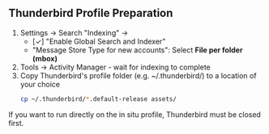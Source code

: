 ## Thunderbird Profile Preparation

1. Settings → Search "Indexing" →
   - [✓] "Enable Global Search and Indexer"
   - "Message Store Type for new accounts": Select **File per folder (mbox)**
3. Tools → Activity Manager - wait for indexing to complete
5. Copy Thunderbird's profile folder (e.g. ~/.thunderbird/) to a location of your choice
   ``` bash
   cp ~/.thunderbird/*.default-release assets/
   ```
If you want to run directly on the in situ profile, Thunderbird must be closed first.

